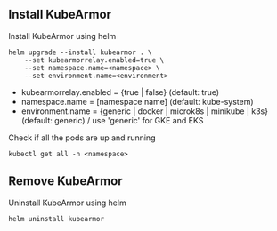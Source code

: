 ## Install KubeArmor

Install KubeArmor using helm

```
helm upgrade --install kubearmor . \
    --set kubearmorrelay.enabled=true \
    --set namespace.name=<namespace> \
    --set environment.name=<environment>
```
* kubearmorrelay.enabled = {true | false} (default: true)
* namespace.name = [namespace name] (default: kube-system)
* environment.name = {generic | docker | microk8s | minikube | k3s} (default: generic) / use 'generic' for GKE and EKS

Check if all the pods are up and running

```
kubectl get all -n <namespace>
```

## Remove KubeArmor

Uninstall KubeArmor using helm

```
helm uninstall kubearmor
```
